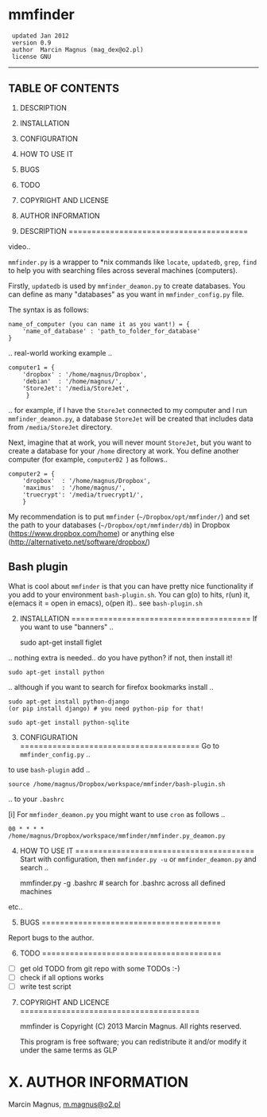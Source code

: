 # mmfinder

     updated Jan 2012
     version 0.9
     author  Marcin Magnus (mag_dex@o2.pl) 
	 license GNU

--------------------------------------------------------------------------------

TABLE OF CONTENTS
-----------------

1. DESCRIPTION
2. INSTALLATION
3. CONFIGURATION
4. HOW TO USE IT
5. BUGS
6. TODO
7. COPYRIGHT AND LICENSE
8. AUTHOR INFORMATION

1. DESCRIPTION
=======================================

video..

``mmfinder.py`` is a wrapper to *nix commands like ``locate``, ``updatedb``, ``grep``, ``find`` to help you with searching files across several machines (computers). 

Firstly, ``updatedb`` is used by ``mmfinder_deamon.py`` to create databases. You can define as many "databases" as you want in ``mmfinder_config.py`` file.

The syntax is as follows:

	name_of_computer (you can name it as you want!) = {
		'name_of_database' : 'path_to_folder_for_database'
	}

.. real-world working example ..	

    computer1 = {
        'dropbox' : '/home/magnus/Dropbox',
        'debian'  : '/home/magnus/',
        'StoreJet': '/media/StoreJet',
         }

.. for example, if I have the ``StoreJet`` connected to my computer and I run ``mmfinder_deamon.py``, a database ``StoreJet`` will be created that includes data from ``/media/StoreJet`` directory.

Next, imagine that at work, you will never mount ``StoreJet``, but you want to create a database for your ``/home`` directory at work. You define another computer (for example, ``computer02 ``) as follows..

    computer2 = {
        'dropbox'  : '/home/magnus/Dropbox',
        'maximus'  : '/home/magnus/',
        'truecrypt': '/media/truecrypt1/',
        }

My recommendation is to put ``mmfinder`` (``~/Dropbox/opt/mmfinder/``) and set the path to your databases (``~/Dropbox/opt/mmfinder/db``) in Dropbox (https://www.dropbox.com/home) or anything else (http://alternativeto.net/software/dropbox/)

## Bash plugin

What is cool about ``mmfinder`` is that you can have pretty nice functionality if you add to your environment ``bash-plugin.sh``. You can g(o) to hits, r(un) it, e(emacs it = open in emacs), o(pen it).. see ``bash-plugin.sh``

2. INSTALLATION
=======================================
If you want to use "banners" ..

    sudo apt-get install figlet
	
.. nothing extra is needed.. do you have python? if not, then install it!

	sudo apt-get install python

.. although if you want to search for firefox bookmarks install ..

	sudo apt-get install python-django
	(or pip install django) # you need python-pip for that!

	sudo apt-get install python-sqlite
	
3. CONFIGURATION
=======================================
Go to ``mmfinder_config.py`` ..

to use ``bash-plugin`` add .. 

    source /home/magnus/Dropbox/workspace/mmfinder/bash-plugin.sh

.. to your ``.bashrc``

[i] For ``mmfinder_deamon.py`` you might want to use ``cron`` as follows ..

    00 * * * * /home/magnus/Dropbox/workspace/mmfinder/mmfinder.py_deamon.py

4. HOW TO USE IT
=======================================
Start with configuration, then ``mmfinder.py -u`` or ``mmfinder_deamon.py`` and search ..

      mmfinder.py -g .bashrc # search for .bashrc across all defined machines

etc..

5. BUGS
=======================================

Report bugs to the author.
	
6. TODO
=======================================

- [ ] get old TODO from git repo with some TODOs :-)
- [ ] check if all options works
- [ ] write test script

7. COPYRIGHT AND LICENCE
=======================================

    mmfinder is Copyright (C) 2013 Marcin Magnus.  All rights reserved.
    
    This program is free software; you can redistribute it and/or modify it
    under the same terms as GLP

X. AUTHOR INFORMATION
=======================================

Marcin Magnus, m.magnus@o2.pl
